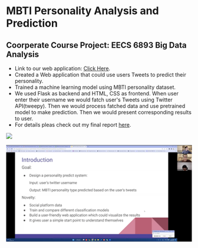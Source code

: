 # MBTI Personality Analysis and Prediction
## Coorperate Course Project: EECS 6893 Big Data Analysis
- Link to our web application: [Click Here](http://34.23.131.207:5000/).
- Created a Web application that could use users Tweets to predict their personality.
- Trained a machine learning model using MBTI personality dataset.
- We used Flask as backend and HTML, CSS as frontend. When user enter their username we would fatch user's Tweets using Twitter API(tweepy). Then we would process fatched data and use pretrained model to make prediction. Then we would present corresponding results to user.
- For details pleas check out my final report [here](https://yutao-zhou.github.io/CV/files/EECS6893_Big_Data_Analysis_Final_Report.pdf).

![](https://github.com/Yutao-Zhou/EECS_6893_Big_Data_Analytics/blob/main/Finala_Project_Web_Application/mbti.gif)

[![mbti](https://github.com/Yutao-Zhou/EECS_6893_Big_Data_Analytics/blob/main/Finala_Project_Web_Application/coverpage.png)](https://youtu.be/aFgrYO8kDU4"mbti")